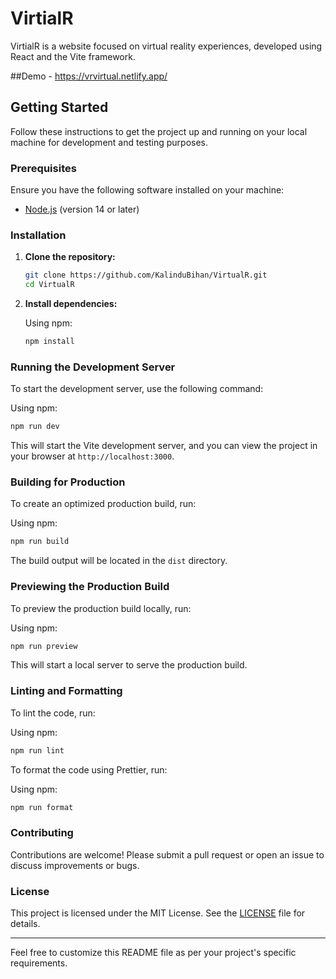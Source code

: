 # VirtialR

VirtialR is a website focused on virtual reality experiences, developed using React and the Vite framework.

##Demo - https://vrvirtual.netlify.app/

## Getting Started

Follow these instructions to get the project up and running on your local machine for development and testing purposes.

### Prerequisites

Ensure you have the following software installed on your machine:

- [Node.js](https://nodejs.org/) (version 14 or later)

### Installation

1. **Clone the repository:**

   ```bash
   git clone https://github.com/KalinduBihan/VirtualR.git
   cd VirtualR
   ```

2. **Install dependencies:**

   Using npm:

   ```bash
   npm install
   ```

### Running the Development Server

To start the development server, use the following command:

Using npm:

```bash
npm run dev
```

This will start the Vite development server, and you can view the project in your browser at `http://localhost:3000`.

### Building for Production

To create an optimized production build, run:

Using npm:

```bash
npm run build
```

The build output will be located in the `dist` directory.

### Previewing the Production Build

To preview the production build locally, run:

Using npm:

```bash
npm run preview
```

This will start a local server to serve the production build.

### Linting and Formatting

To lint the code, run:

Using npm:

```bash
npm run lint
```

To format the code using Prettier, run:

Using npm:

```bash
npm run format
```

### Contributing

Contributions are welcome! Please submit a pull request or open an issue to discuss improvements or bugs.

### License

This project is licensed under the MIT License. See the [LICENSE](LICENSE) file for details.

---

Feel free to customize this README file as per your project's specific requirements.
